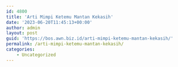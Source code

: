 ```yaml
---
id: 4800
title: 'Arti Mimpi Ketemu Mantan Kekasih'
date: '2023-06-20T11:45:13+00:00'
author: admin
layout: post
guid: 'https://bos.awn.biz.id/arti-mimpi-ketemu-mantan-kekasih/'
permalink: /arti-mimpi-ketemu-mantan-kekasih/
categories:
    - Uncategorized
---
```


